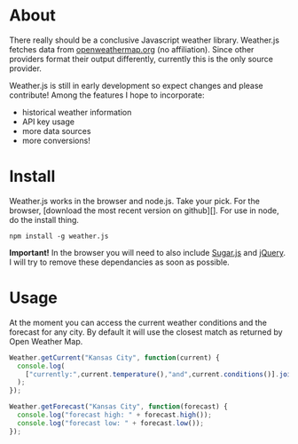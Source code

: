 About
=====

There really should be a conclusive Javascript weather library.
Weather.js fetches data from [openweathermap.org][] (no affiliation).
Since other providers format their output differently, currently this is
the only source provider.

Weather.js is still in early development so expect changes and please
contribute! Among the features I hope to incorporate:

-   historical weather information
-   API key usage
-   more data sources
-   more conversions!


Install
=======

Weather.js works in the browser and node.js. Take your pick. For the
browser, [download the most recent version on github][]. For use in
node, do the install thing.

```
npm install -g weather.js
```

**Important!** In the browser you will need to also include [Sugar.js][]
and [jQuery][]. I will try to remove these dependancies as soon as
possible.

Usage
=====

At the moment you can access the current weather conditions and the
forecast for any city. By default it will use the closest match as
returned by Open Weather Map.

```javascript
Weather.getCurrent("Kansas City", function(current) {
  console.log(
    ["currently:",current.temperature(),"and",current.conditions()].join(" ")
  );
});

Weather.getForecast("Kansas City", function(forecast) {
  console.log("forecast high: " + forecast.high());
  console.log("forecast low: " + forecast.low());
});
```


[openweathermap.org]: http://openweathermap.org
[download the most recent version off of github]: http://github.com/noazark/weather
[Sugar.js]: http://sugarjs.com/
[jQuery]: http://jquery.com/